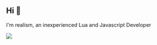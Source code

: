 ## Hi 👋
I'm realism, an inexperienced Lua and Javascript Developer















![](https://github-readme-stats.vercel.app/api?username=realismOwO&show_icons=true&theme=tokyonight)
